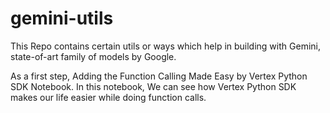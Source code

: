 # gemini-utils 
This Repo contains certain utils or ways which help in building with Gemini, state-of-art family of models by Google.

As a first step, Adding the Function Calling Made Easy by Vertex Python SDK Notebook.
In this notebook, We can see how Vertex Python SDK makes our life easier while doing function calls.
